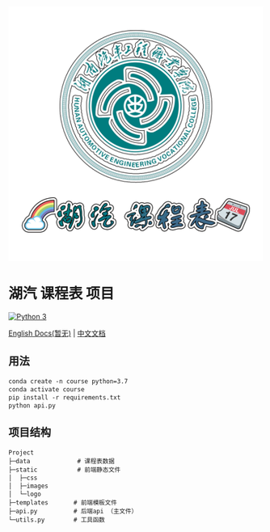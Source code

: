 ![LOGO](./static/logo/logo.png)

# 湖汽 课程表 项目

[![Python 3](https://img.shields.io/badge/Python-3.x-blue.svg)]()

[English Docs(暂无)]() | [中文文档]()

## 用法

```shell
conda create -n course python=3.7
conda activate course
pip install -r requirements.txt
python api.py
```

## 项目结构

```shell
Project
├─data             # 课程表数据      
├─static           # 前端静态文件    
│  ├─css               
│  ├─images            
│  └─logo              
├─templates       # 前端模板文件
├─api.py          # 后端api （主文件）
└─utils.py        # 工具函数
```

